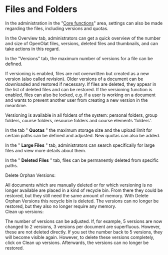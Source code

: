# Files and Folders

In the administration in the "[Core functions](Core+functions.html)" area,
settings can also be made regarding the files, including versions and quotas.

In the Overview tab, administrators can get a quick overview of the number and
size of OpenOlat files, versions, deleted files and thumbnails, and can take
actions in this regard.

In the "Versions" tab, the maximum number of versions for a file can be
defined.

If versioning is enabled, files are not overwritten but created as a new
version (also called revision). Older versions of a document can be downloaded
and restored if necessary. If files are deleted, they appear in the list of
deleted files and can be restored. If the versioning function is enabled,
files can also be locked, e.g. if a user is working on a document and wants to
prevent another user from creating a new version in the meantime.

Versioning is available in all folders of the system: personal folders, group
folders, course folders, resource folders and course elements 'folders'.

In the tab " **Quotas** " the maximum storage size and the upload limit for
certain paths can be defined and adjusted. New quotas can also be added.

In the " **Large Files** " tab, administrators can search specifically for
large files and view more details about them.

In the " **Deleted Files** " tab, files can be permanently deleted from
specific paths.

Delete Orphan Versions:

All documents which are manually deleted or for which versioning is no longer
available are placed in a kind of recycle bin. From there they could be
restored, but they still need the same amount of memory. With Delete Orphan
Versions this recycle bin is deleted. The versions can no longer be restored,
but they also no longer require any memory.  
Clean up versions:

The number of versions can be adjusted. If, for example, 5 versions are now
changed to 2 versions, 3 versions per document are superfluous. However, these
are not deleted directly. If you set the number back to 5 versions, they will
become visible again. However, to delete these versions completely, click on
Clean up versions. Afterwards, the versions can no longer be restored.

